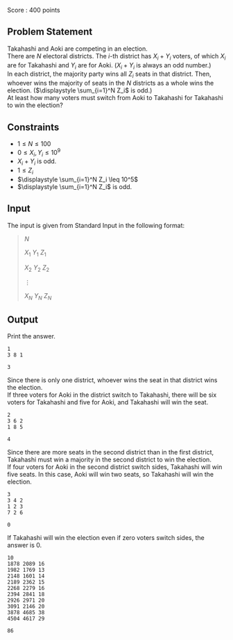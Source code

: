 Score : $400$ points

## Problem Statement

Takahashi and Aoki are competing in an election.<br>
There are $N$ electoral districts. The $i$-th district has $X_i + Y_i$ voters, of which $X_i$ are for Takahashi and $Y_i$ are for Aoki. ($X_i + Y_i$ is always an odd number.)<br>
In each district, the majority party wins all $Z_i$ seats in that district. Then, whoever wins the majority of seats in the $N$ districts as a whole wins the election. ($\displaystyle \sum_{i=1}^N Z_i$ is odd.)<br>
At least how many voters must switch from Aoki to Takahashi for Takahashi to win the election?

## Constraints

- $1 \leq N \leq 100$
- $0 \leq X_i, Y_i \leq 10^9$
- $X_i + Y_i$ is odd.
- $1 \leq Z_i$
- $\displaystyle \sum_{i=1}^N Z_i \leq 10^5$
- $\displaystyle \sum_{i=1}^N Z_i$ is odd.

## Input

The input is given from Standard Input in the following format:

> $N$
> 
> $X_1$ $Y_1$ $Z_1$
> 
> $X_2$ $Y_2$ $Z_2$
> 
> $\vdots$
> 
> $X_N$ $Y_N$ $Z_N$

## Output

Print the answer.

```input1
1
3 8 1
```

```output1
3
```

Since there is only one district, whoever wins the seat in that district wins the election.<br>
If three voters for Aoki in the district switch to Takahashi, there will be six voters for Takahashi and five for Aoki, and Takahashi will win the seat.

```input2
2
3 6 2
1 8 5
```

```output2
4
```

Since there are more seats in the second district than in the first district, Takahashi must win a majority in the second district to win the election.<br>
If four voters for Aoki in the second district switch sides, Takahashi will win five seats. In this case, Aoki will win two seats, so Takahashi will win the election.

```input3
3
3 4 2
1 2 3
7 2 6
```

```output3
0
```

If Takahashi will win the election even if zero voters switch sides, the answer is $0$.

```input4
10
1878 2089 16
1982 1769 13
2148 1601 14
2189 2362 15
2268 2279 16
2394 2841 18
2926 2971 20
3091 2146 20
3878 4685 38
4504 4617 29
```

```output4
86
```